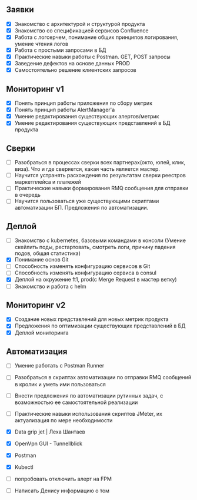 
## Заявки
- [x] Знакомство с архитектурой и структурой продукта
- [x] Знакомство со спецификацией сервисов Confluence
- [x] Работа с логсерчем, понимание общих принципов логирования, умение чтения логов
- [x] Работа с простыми запросами в БД  
- [x] Практические навыки работы с Postman. GET, POST запросы 
- [x] Заведение дефектов на основе данных PROD 
- [x] Самостоятельно решение клиентских запросов 

## Мониторинг v1
- [x] Понять принцип работы приложения по сбору метрик 
- [x] Понять принцип работы AlertManager'a 
- [x] Умение редактирования существующих алертов/метрик
- [x] Умение редактирования существующих представлений в БД продукта 

## Сверки
- [ ] Разобраться в процессах сверки всех партнерах(окто, юпей, клик, виза). Что и где сверяется, какая часть является мастер.
- [ ] Научится устранять расхождения по результатам сверки реестров маркетплейса и платежей
- [ ] Практические навыки формирования RMQ сообщения для отправки в очередь
- [ ] Научится пользоваться уже существующими скриптами автоматизации БП. Предложения по автоматизации.

## Деплой 
- [ ] Знакомство с kubernetes, базовыми командами в консоли (Умение скейлить поды, рестартовать, смотреть логи, причину падения подов, общая статистика)
- [x] Понимание основ Git
- [ ] Способность изменять конфигурацию сервисов в Git
- [ ] Способность изменять конфигурацию сервиса в consul
- [x] Деплой на окружение ft1, prod(с Merge Request в мастер ветку)
- [ ] Знакомство и работа с helm

## Мониторинг v2
- [x] Создание новых представлений для новых метрик продукта
- [x] Предложения по оптимизации существующих представлений в БД
- [x] Деплой мониторинга

## Автоматизация
- [ ] Умение работать с Postman Runner
- [ ] Разобраться в скриптах автоматизации по отправки RMQ сообщений в кролик и уметь ими пользоваться
- [ ] Внести предложения по автоматизации рутинных задач, с возможностью ее самостоятельной реализации
- [ ] Практические навыки использования скриптов JMeter, их актуализация по мере необходимости





- [x]  Data grip jet | Леха Шантаев 
- [x] OpenVpn GUI - Tunnellblick 
- [x] Postman
- [x] Kubectl
- [ ] попробовать отключить алерт на FPM
- [ ] Написать Денису информацию о том